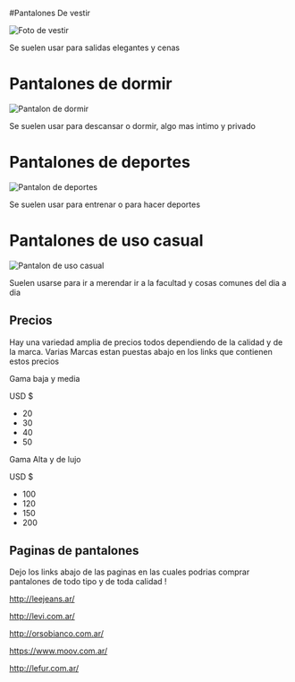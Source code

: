 #Pantalones De vestir

![Foto de vestir](Pantalon1.png)	

Se suelen usar para salidas elegantes y cenas

# Pantalones de dormir

![Pantalon de dormir](./Pantalon2.png)

Se suelen usar para descansar o dormir, algo mas intimo y privado

# Pantalones de deportes

![Pantalon de deportes](Pantalon3.jpg)

Se suelen usar para entrenar o para hacer deportes

# Pantalones de uso casual
![Pantalon de uso casual](Pantalon4.png)

Suelen usarse para ir a merendar ir a la facultad y cosas comunes del dia a dia

## Precios

Hay una variedad amplia de precios todos dependiendo de la calidad y de la marca. Varias Marcas estan puestas abajo en los links que contienen estos precios

Gama baja y media

USD $

- 20 
- 30
- 40
- 50

Gama Alta y de lujo

USD $

- 100
- 120
- 150
- 200


## Paginas de pantalones

Dejo los links abajo de las paginas en las cuales podrias comprar pantalones de todo tipo y de toda calidad !


http://leejeans.ar/

http://levi.com.ar/

http://orsobianco.com.ar/

https://www.moov.com.ar/

http://lefur.com.ar/
